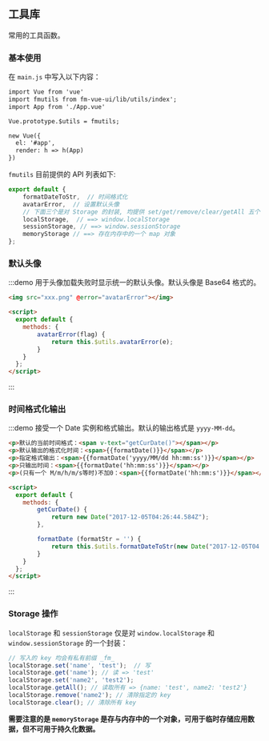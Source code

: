<script>
  export default {
    methods: {
        avatarError(e) {
            return this.$utils.avatarError(e);
        },

        getCurDate () {
            return new Date("2017-12-05T04:26:07.584Z");
        },

        formatDate (formatStr = '') {
            return this.$utils.formatDateToStr(new Date("2017-12-05T04:26:07.584Z"), formatStr);
        }
    }
  }
</script>

## 工具库
常用的工具函数。

### 基本使用
在 `main.js` 中写入以下内容：

```html
import Vue from 'vue'
import fmutils from fm-vue-ui/lib/utils/index';
import App from './App.vue'

Vue.prototype.$utils = fmutils;

new Vue({
  el: '#app',
  render: h => h(App)
})
```

`fmutils` 目前提供的 API 列表如下:

```js
export default {
    formatDateToStr,  // 时间格式化
    avatarError,  // 设置默认头像
    // 下面三个是对 Storage 的封装, 均提供 set/get/remove/clear/getAll 五个 api
    localStorage,  // ==> window.localStorage
    sessionStorage, // ==> window.sessionStorage
    memoryStorage // ==> 存在内存中的一个 map 对象
};
```

### 默认头像
:::demo 用于头像加载失败时显示统一的默认头像。默认头像是 Base64 格式的。

```html
<img src="xxx.png" @error="avatarError"></img>

<script>
  export default {
    methods: {
        avatarError(flag) {
            return this.$utils.avatarError(e);
        }
    }
  };
</script>   
```
:::

### 时间格式化输出
:::demo 接受一个 Date 实例和格式输出。默认的输出格式是 `yyyy-MM-dd`。

```html
<p>默认的当前时间格式：<span v-text="getCurDate()"></span></p>
<p>默认输出的格式化时间：<span>{{formatDate()}}</span></p>
<p>指定格式输出：<span>{{formatDate('yyyy/MM/dd hh:mm:ss')}}</span></p>
<p>只输出时间：<span>{{formatDate('hh:mm:ss')}}</span></p>
<p>(只有一个 M/m/h/m/s等时)不加0：<span>{{formatDate('hh:mm:s')}}</span></p>

<script>
  export default {
    methods: {
        getCurDate() {
            return new Date("2017-12-05T04:26:44.584Z");
        },

        formatDate (formatStr = '') {
            return this.$utils.formatDateToStr(new Date("2017-12-05T04:26:44.584Z"), formatStr);
        }
    }
  };
</script>   
```
:::

### Storage 操作

`localStorage` 和 `sessionStorage` 仅是对 `window.localStorage` 和 `window.sessionStorage` 的一个封装：

```js
// 写入的 key 均会有私有前缀 _fm_
localStorage.set('name', 'test');  // 写
localStorage.get('name'); // 读 => 'test'
localStorage.set('name2', 'test2'); 
localStorage.getAll(); // 读取所有 => {name: 'test', name2: 'test2'}
localStorage.remove('name2'); // 清除指定的 key
localStorage.clear(); // 清除所有 key
```

**需要注意的是 `memoryStorage` 是存与内存中的一个对象，可用于临时存储应用数据，但不可用于持久化数据。**
